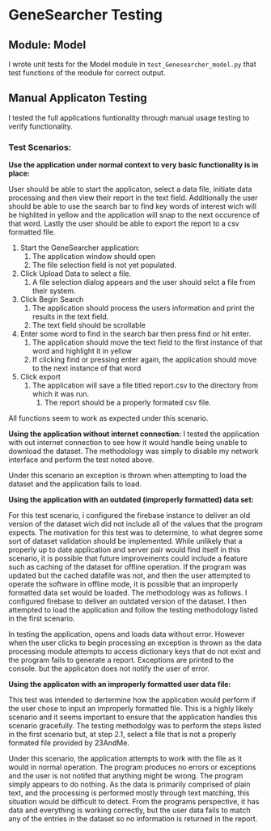 # GeneSearcher Testing

## Module: Model

I wrote unit tests for the Model module in `test_Genesearcher_model.py` that test functions of the module for correct output.

## Manual Applicaton Testing

I tested the full applications funtionality through manual usage testing to verify functionality.

### Test Scenarios:

**Use the application under normal context to very basic functionality is in place:**

User should be able to start the applicaton, select a data file, initiate data processing and then view their report in the text field. Additionally the user should be able to use the search bar to find key words of interest wich will be highlited in yellow and the application will snap to the next occurence of that word. Lastly the user should be able to export the report to a csv formatted file.

1. Start the GeneSearcher application:
   1. The application window should open
   2. The file selection field is not yet populated.
2. Click Upload Data to select a file.
   1. A file selection dialog appears and the user should selct a file from their system.
3. Click Begin Search
   1. The application should process the users information and print the results in the text field.
   2. The text field should be scrollable
4. Enter some word to find in the search bar then press find or hit enter.
   1. The application should move the text field to the first instance of that word and highlight it in yellow
   2. If clicking find or pressing enter again, the application should move to the next instance of that word
5. Click export
   1. The application will save a file titled report.csv to the directory from which it was run.
      1. The report should be a properly formated csv file.

All functions seem to work as expected under this scenario.

**Using the application without internet connection:**
I tested the application with out internet connection to see how it would handle being unable to download the dataset. The methodology was simply to disable my network interface and perform the test noted above.

Under this scenario an exception is thrown when attempting to load the dataset and the application fails to load.

**Using the application with an outdated (improperly formatted) data set:**

For this test scenario, i configured the firebase instance to deliver an old version of the dataset wich did not include all of the values that the program expects. The motivation for this test was to determine, to what degree some sort of dataset validation should be implemented. While unlikely that a properly up to date application and server pair would find itself in this scenario, it is possible that future improvements could include a feature such as caching of the dataset for offline operation. If the program was updated but the cached datafile was not, and then the user attempted to operate the software in offline mode, it is possible that an improperly formatted data set would be loaded. The methodology was as follows. I configured firebase to deliver an outdated version of the dataset. I then attempted to load the application and follow the testing methodology listed in the first scenario.

In testing the application, opens and loads data without error. However when the user clicks to begin processing an exception is thrown as the data processing module attempts to access dictionary keys that do not exist and the program fails to generate a report. Exceptions are printed to the console. but the applicaton does not notify the user of error.

**Using the applicaton with an improperly formatted user data file:**

This test was intended to dertermine how the application would perform if the user chose to input an improperly formatted file. This is a highly likely scenario and it seems important to ensure that the application handles this scenario gracefully. The testing methodolgy was to perform the steps listed in the first scenario but, at step 2.1, select a file that is not a properly formated file provided by 23AndMe.

Under this scenario, the application attempts to work with the file as it would in normal operation. The program produces no errors or exceptions and the user is not notifed that anything might be wrong. The program simply appears to do nothing. As the data is primarily comprised of plain text, and the processing is performed mostly through text matching, this situation would be difficult to detect. From the programs perspective, it has data and everything is working correctly, but the user data fails to match any of the entries in the dataset so no information is returned in the report.